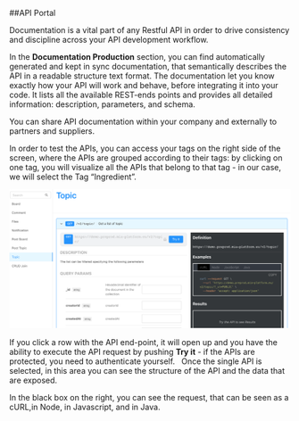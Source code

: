 ##API Portal

Documentation is a vital part of any Restful API in order to drive consistency and discipline across your API development workflow. 

In the **Documentation Production** section, you can find automatically generated and kept in sync documentation, that semantically describes the API in a readable structure text format. 
The documentation let you know exactly how your API will work and behave, before integrating it into your code. It lists all the available REST-ends points and provides all detailed information: description, parameters, and schema.  

You can share API documentation within your company and externally to partners and suppliers. 

In order to test the APIs, you can access your tags on the right side of the screen, where the APIs are grouped according to their tags: by clicking on one tag, you will visualize all the APIs that belong to that tag - in our case, we will select the Tag “Ingredient”.  

![](img/api-portal.png)

If you click a row with the API end-point, it will open up and you have the ability to execute the API request by pushing **Try it** - if the APIs are protected, you need to authenticate yourself.  
Once the single API is selected, in this area you can see the structure of the API and the data that are exposed. 

In the black box on the right, you can see the request, that can be seen as a cURL,in Node, in Javascript, and in Java. 

